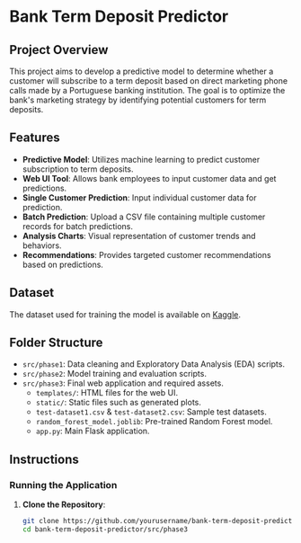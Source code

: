 # Bank Term Deposit Predictor

## Project Overview

This project aims to develop a predictive model to determine whether a customer will subscribe to a term deposit based on direct marketing phone calls made by a Portuguese banking institution. The goal is to optimize the bank's marketing strategy by identifying potential customers for term deposits.

## Features

- **Predictive Model**: Utilizes machine learning to predict customer subscription to term deposits.
- **Web UI Tool**: Allows bank employees to input customer data and get predictions.
- **Single Customer Prediction**: Input individual customer data for prediction.
- **Batch Prediction**: Upload a CSV file containing multiple customer records for batch predictions.
- **Analysis Charts**: Visual representation of customer trends and behaviors.
- **Recommendations**: Provides targeted customer recommendations based on predictions.

## Dataset

The dataset used for training the model is available on [Kaggle](https://www.kaggle.com/datasets/hariharanpavan/bank-marketing-dataset-analysis-classification).

## Folder Structure

- `src/phase1`: Data cleaning and Exploratory Data Analysis (EDA) scripts.
- `src/phase2`: Model training and evaluation scripts.
- `src/phase3`: Final web application and required assets.
  - `templates/`: HTML files for the web UI.
  - `static/`: Static files such as generated plots.
  - `test-dataset1.csv` & `test-dataset2.csv`: Sample test datasets.
  - `random_forest_model.joblib`: Pre-trained Random Forest model.
  - `app.py`: Main Flask application.

## Instructions

### Running the Application

1. **Clone the Repository**:
   ```sh
   git clone https://github.com/yourusername/bank-term-deposit-predictor.git
   cd bank-term-deposit-predictor/src/phase3
